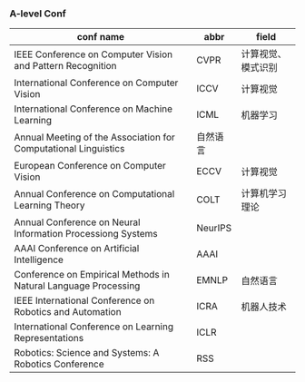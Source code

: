 ### A-level Conf

| conf name | abbr| field |
| --- | -- | -- |
| IEEE Conference on Computer Vision and Pattern Recognition | CVPR | 计算视觉、模式识别 |
| International Conference on Computer Vision | ICCV | 计算视觉 |
| International Conference on Machine Learning | ICML | 机器学习 |
| Annual Meeting of the Association for Computational Linguistics | 自然语言 |
| European Conference on Computer Vision | ECCV | 计算视觉 |
| Annual Conference on Computational Learning Theory | COLT | 计算机学习理论 |
| Annual Conference on Neural Information Processiong Systems | NeurIPS |  |
| AAAI Conference on Artificial Intelligence | AAAI | |
| Conference on Empirical Methods in Natural Language Processing | EMNLP | 自然语言 |
| IEEE International Conference on Robotics and Automation | ICRA| 机器人技术 |
| International Conference on Learning Representations | ICLR | |
| Robotics: Science and Systems: A Robotics Conference | RSS | |
